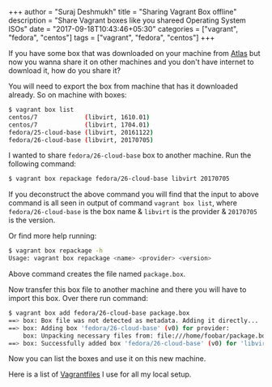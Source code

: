 +++
author = "Suraj Deshmukh"
title = "Sharing Vagrant Box offline"
description = "Share Vagrant boxes like you shareed Operating System ISOs"
date = "2017-09-18T10:43:46+05:30"
categories = ["vagrant", "fedora", "centos"]
tags = ["vagrant", "fedora", "centos"]
+++

If you have some box that was downloaded on your machine from [Atlas](https://app.vagrantup.com/boxes/search)
but now you wanna share it on other machines and you don't have internet to download it,
how do you share it?

You will need to export the box from machine that has it downloaded already. So on machine
with boxes:

```bash
$ vagrant box list
centos/7             (libvirt, 1610.01)
centos/7             (libvirt, 1704.01)
fedora/25-cloud-base (libvirt, 20161122)
fedora/26-cloud-base (libvirt, 20170705)
```

I wanted to share `fedora/26-cloud-base` box to another machine. Run the following command:

```bash
$ vagrant box repackage fedora/26-cloud-base libvirt 20170705
```

If you deconstruct the above command you will find that the input to above command is all
seen in output of command `vagrant box list`, where `fedora/26-cloud-base` is the box name &
`libvirt` is the provider & `20170705` is the version.

Or find more help running:

```bash
$ vagrant box repackage -h
Usage: vagrant box repackage <name> <provider> <version>
```

Above command creates the file named `package.box`.

Now transfer this box file to another machine and there you will have to import this box.
Over there run command:

```bash
$ vagrant box add fedora/26-cloud-base package.box
==> box: Box file was not detected as metadata. Adding it directly...
==> box: Adding box 'fedora/26-cloud-base' (v0) for provider: 
    box: Unpacking necessary files from: file:///home/foobar/package.box
==> box: Successfully added box 'fedora/26-cloud-base' (v0) for 'libvirt'!
```

Now you can list the boxes and use it on this new machine.

Here is a list of [Vagrantfiles](https://github.com/surajssd/scripts/tree/master/Vagrantfiles)
I use for all my local setup.